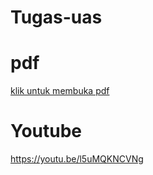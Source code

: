 # Tugas-uas

# pdf
[klik untuk membuka pdf](https://drive.google.com/file/d/1a9L-pb_8a2yKNwCDYrK5r5IW0CH12tTw/view?usp=drivesdk) 

# Youtube
https://youtu.be/l5uMQKNCVNg
